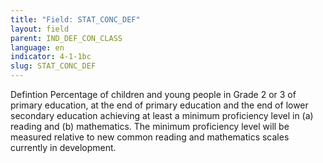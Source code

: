 ```yaml
---
title: "Field: STAT_CONC_DEF"
layout: field
parent: IND_DEF_CON_CLASS
language: en
indicator: 4-1-1bc
slug: STAT_CONC_DEF
---
```

Defintion
Percentage of children and young people in Grade 2 or 3 of primary education, at the end of primary education and the end of lower secondary education achieving at least a minimum proficiency level in (a) reading and (b) mathematics. The minimum proficiency level will be measured relative to new common reading and mathematics scales currently in development.